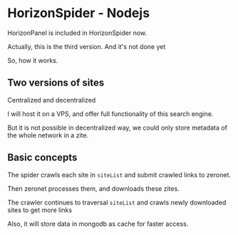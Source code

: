 # HorizonSpider - Nodejs

HorizonPanel is included in HorizonSpider now.

Actually, this is the third version. And it's not done yet

So, how it works.

## Two versions of sites

Centralized and decentralized

I will host it on a VPS, and offer full functionality of this search engine.

But it is not possible in decentralized way, we could only store metadata of the whole network in a zite.

## Basic concepts

The spider crawls each site in `siteList` and submit crawled links to zeronet.

Then zeronet processes them, and downloads these zites.

The crawler continues to traversal `siteList` and crawls newly downloaded sites to get more links

Also, it will store data in mongodb as cache for faster access.